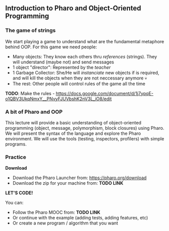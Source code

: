 ## Introduction to Pharo and Object-Oriented Programming

### The game of strings
We start playing a game to understand what are the fundamental metaphore behind OOP.
For this game we need people:
- Many objects: They know each others thru _references_ (strings). They will understand (maybe not) and send messages 
- 1 object "director": Represented by the _teacher_
- 1 Garbage Collector: She/He will _instanciate_ new objects if is required, and will kill the objects when they are not neccessary anymore 💀
- The rest: Other people will control rules of the game all the time

**TODO**: Make the rules - https://docs.google.com/document/d/1j7ypqE-o1QBV3UkqNmxY__PNvyFJUVbshK2nV3L_iO8/edit



### A bit of Pharo and OOP
This lecture will provide a basic understanding of object-oriented programming (object, message, polymorphism, block closures) using Pharo. 
We will present the syntax of the language and explore the Pharo environment. 
We will use the tools (testing, inspectors, profilers) with simple programs. 


### Practice

**Download**

- Download the Pharo Launcher from: https://pharo.org/download
- Download the zip for your machine from: **TODO LINK**

**LET'S CODE!**

You can:
- Follow the Pharo MOOC from: **TODO LINK**
- Or continue with the example (adding tests, adding features, etc)
- Or create a new program / algorithm that you want 